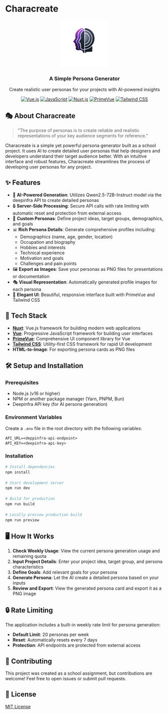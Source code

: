 # Characreate

<div align="center">
  <img src="/public/img/logo.webp" alt="Characreate Logo" width="150">
  <h3>A Simple Persona Generator</h3>
  <p>Create realistic user personas for your projects with AI-powered insights</p>

  [![Vue.js](https://img.shields.io/badge/Vue.js-85%25-4FC08D?style=flat-square&logo=vue.js&logoColor=white)](https://vuejs.org/)
  [![JavaScript](https://img.shields.io/badge/JavaScript-5.2%25-F7DF1E?style=flat-square&logo=javascript&logoColor=black)](https://developer.mozilla.org/en-US/docs/Web/JavaScript)
  [![Nuxt.js](https://img.shields.io/badge/Nuxt.js-3-00DC82?style=flat-square&logo=nuxt.js&logoColor=white)](https://nuxt.com/)
  [![PrimeVue](https://img.shields.io/badge/PrimeVue-3-4A6CF7?style=flat-square&logo=prime&logoColor=white)](https://primevue.org/)
  [![Tailwind CSS](https://img.shields.io/badge/Tailwind_CSS-3-38B2AC?style=flat-square&logo=tailwind-css&logoColor=white)](https://tailwindcss.com/)
</div>

## 🎭 About Characreate

> "The purpose of personas is to create reliable and realistic representations of your key audience segments for reference."

Characreate is a simple yet powerful persona generator built as a school project. It uses AI to create detailed user personas that help designers and developers understand their target audience better. With an intuitive interface and robust features, Characreate streamlines the process of developing user personas for any project.

## ✨ Features

- 🤖 **AI-Powered Generation**: Utilizes Qwen2.5-72B-Instruct model via the deepinfra API to create detailed personas
- 🔒 **Server-Side Processing**: Secure API calls with rate limiting with automatic reset and protection from external access
- 🎨 **Custom Personas**: Define project ideas, target groups, demographics, and goals
- 📊 **Rich Persona Details**: Generate comprehensive profiles including:
  - Demographics (name, age, gender, location)
  - Occupation and biography
  - Hobbies and interests
  - Technical experience
  - Motivation and goals
  - Challenges and pain points
- 🖼️ **Export as Images**: Save your personas as PNG files for presentations or documentation
- 🎭 **Visual Representation**: Automatically generated profile images for each persona
- 🎨 **Elegant UI**: Beautiful, responsive interface built with PrimeVue and Tailwind CSS

## 🚀 Tech Stack

- **[Nuxt](https://nuxt.com/)**: Vue.js framework for building modern web applications
- **[Vue](https://vuejs.org/)**: Progressive JavaScript framework for building user interfaces
- **[PrimeVue](https://primevue.org/)**: Comprehensive UI component library for Vue
- **[Tailwind CSS](https://tailwindcss.com/)**: Utility-first CSS framework for rapid UI development
- **HTML-to-Image**: For exporting persona cards as PNG files

## 🛠️ Setup and Installation

### Prerequisites

- Node.js (v16 or higher)
- NPM or another package manager (Yarn, PNPM, Bun)
- Deepinfra API key (for AI persona generation)

### Environment Variables

Create a `.env` file in the root directory with the following variables:

```
API_URL=<deppinfra-api-endpoint>
API_KEY=<deepinfra-api-key>
```

### Installation

```bash
# Install dependencies
npm install

# Start development server
npm run dev

# Build for production
npm run build

# Locally preview production build
npm run preview
```

## 🖥️ How It Works

1. **Check Weekly Usage**: View the current persona generation usage and remaining quota
2. **Input Project Details**: Enter your project idea, target group, and persona characteristics
3. **Define Goals**: Add relevant goals for your persona
4. **Generate Persona**: Let the AI create a detailed persona based on your inputs
5. **Review and Export**: View the generated persona card and export it as a PNG image

## 🔒 Rate Limiting

The application includes a built-in weekly rate limit for persona generation:

- **Default Limit**: 20 personas per week
- **Reset**: Automatically resets every 7 days
- **Protection**: API endpoints are protected from external access

## 🤝 Contributing

This project was created as a school assignment, but contributions are welcome! Feel free to open issues or submit pull requests.

## 📝 License

[MIT License](LICENSE)
